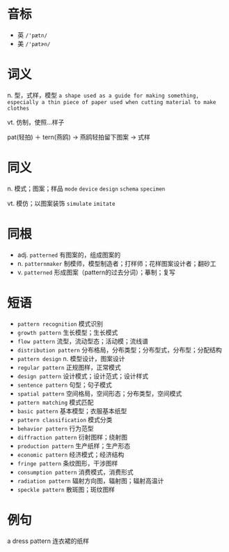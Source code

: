 # 音标

- 英 `/'pætn/`
- 美 `/'pætɚn/`

# 词义

n. 型，式样，模型
`a shape used as a guide for making something, especially a thin piece of paper used when cutting material to make clothes`

vt. 仿制，使照…样子




pat(轻拍) ＋ tern(燕鸥) → 燕鸥轻拍留下图案 → 式样

# 同义

n. 模式；图案；样品
`mode` `device` `design` `schema` `specimen`

vt. 模仿；以图案装饰
`simulate` `imitate`

# 同根

- adj. `patterned` 有图案的，组成图案的
- n. `patternmaker` 制模师，模型制造者；打样师；花样图案设计者；翻砂工
- v. `patterned` 形成图案（pattern的过去分词）；摹制；复写

# 短语

- `pattern recognition` 模式识别
- `growth pattern` 生长模型；生长模式
- `flow pattern` 流型，流动型态；活动模；流线谱
- `distribution pattern` 分布格局，分布类型；分布型式，分布型；分配结构
- `pattern design` n. 模型设计，图案设计
- `regular pattern` 正规图样，正常模式
- `design pattern` 设计模式；设计范式；设计样式
- `sentence pattern` 句型；句子模式
- `spatial pattern` 空间格局，空间形态；分布类型，空间模式
- `pattern matching` 模式匹配
- `basic pattern` 基本模型；衣服基本纸型
- `pattern classification` 模式分类
- `behavior pattern` 行为范型
- `diffraction pattern` 衍射图样；绕射图
- `production pattern` 生产纸样；生产形态
- `economic pattern` 经济模式；经济结构
- `fringe pattern` 条纹图形，干涉图样
- `consumption pattern` 消费模式，消费形式
- `radiation pattern` 辐射方向图，辐射图；辐射高温计
- `speckle pattern` 散斑图；斑纹图样

# 例句

a dress pattern
连衣裙的纸样



